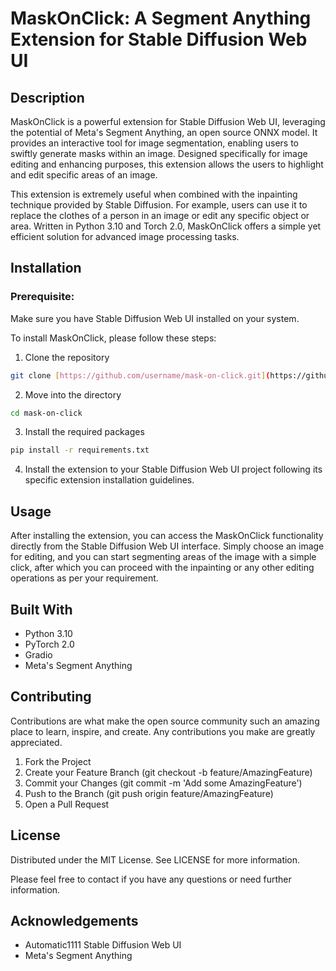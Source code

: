 # MaskOnClick: A Segment Anything Extension for Stable Diffusion Web UI

## Description
MaskOnClick is a powerful extension for Stable Diffusion Web UI, leveraging the potential of Meta's Segment Anything, an open source ONNX model. It provides an interactive tool for image segmentation, enabling users to swiftly generate masks within an image. Designed specifically for image editing and enhancing purposes, this extension allows the users to highlight and edit specific areas of an image.

This extension is extremely useful when combined with the inpainting technique provided by Stable Diffusion. For example, users can use it to replace the clothes of a person in an image or edit any specific object or area. Written in Python 3.10 and Torch 2.0, MaskOnClick offers a simple yet efficient solution for advanced image processing tasks.

## Installation
### Prerequisite:
Make sure you have Stable Diffusion Web UI installed on your system.

To install MaskOnClick, please follow these steps:

1. Clone the repository

```bash
git clone [https://github.com/username/mask-on-click.git](https://github.com/iskewedI/Clothes-segmentation.git)
```

2. Move into the directory
```bash
cd mask-on-click
```

3. Install the required packages
```bash
pip install -r requirements.txt
```
4. Install the extension to your Stable Diffusion Web UI project following its specific extension installation guidelines.

## Usage
After installing the extension, you can access the MaskOnClick functionality directly from the Stable Diffusion Web UI interface. Simply choose an image for editing, and you can start segmenting areas of the image with a simple click, after which you can proceed with the inpainting or any other editing operations as per your requirement.

## Built With
- Python 3.10
- PyTorch 2.0
- Gradio
- Meta's Segment Anything

## Contributing
Contributions are what make the open source community such an amazing place to learn, inspire, and create. Any contributions you make are greatly appreciated.

1. Fork the Project
2. Create your Feature Branch (git checkout -b feature/AmazingFeature)
3. Commit your Changes (git commit -m 'Add some AmazingFeature')
4. Push to the Branch (git push origin feature/AmazingFeature)
5. Open a Pull Request

## License
Distributed under the MIT License. See LICENSE for more information.

Please feel free to contact if you have any questions or need further information.

## Acknowledgements
- Automatic1111 Stable Diffusion Web UI
- Meta's Segment Anything
